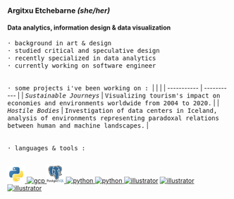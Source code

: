 ### Argitxu Etchebarne *(she/her)*
#### Data analytics, information design & data visualization
<samp>· background in art & design\
· studied critical and speculative design\
· recently specialized in data analytics\
· currently working on software engineer\
<br/>
<br/>
· some projects i've been working on : </samp>
|    |    |
| ----------- | ----------- |
| <samp><samp>*Sustainable Journeys*</samp></samp> | <samp><samp>Visualizing tourism's impact on economies and environments worldwide from 2004 to 2020.</samp></samp> |
| <samp><samp>*Hostile Bodies*</samp></samp> | <samp><samp>Investigation of data centers in Iceland, analysis of environments representing paradoxal relations between human and machine landscapes.</samp></samp> |
<br/>
<br/>
<br/><samp>· languages & tools :</samp>
<br/>
<br/><p align="left">
<a href="https://www.python.org" target="_blank" rel="noreferrer"> <img src="https://raw.githubusercontent.com/devicons/devicon/master/icons/python/python-original.svg" alt="python" width="40" height="40"/> </a>
<a href="https://cloud.google.com" target="_blank" rel="noreferrer"> <img src="https://www.vectorlogo.zone/logos/google_cloud/google_cloud-icon.svg" alt="gcp" width="40" height="40"/> </a> 
<a href="https://www.postgresql.org" target="_blank" rel="noreferrer"> <img src="https://raw.githubusercontent.com/devicons/devicon/master/icons/postgresql/postgresql-original-wordmark.svg" alt="postgresql" width="40" height="40"/> </a> 
<a href="https://pandas.pydata.org" target="_blank" rel="noreferrer"> <img src="https://seeklogo.com/images/P/pandas-icon-logo-BE10401BF1-seeklogo.com.png" alt="python" width="40" height="40"/> </a>
<a href="https://www.tableau.com" target="_blank" rel="noreferrer"> <img src="https://seeklogo.com/images/T/tableau-software-logo-F1CE2CA54A-seeklogo.com.png" alt="python" width="40" height="40"/> </a>
<a href="https://www.adobe.com/in/products/illustrator.html" target="_blank" rel="noreferrer"> <img src="https://www.vectorlogo.zone/logos/adobe_illustrator/adobe_illustrator-icon.svg" alt="illustrator" width="40" height="40"/></a> 
<a href="https://www.adobe.com/in/products/photoshop.html" target="_blank" rel="noreferrer"> <img src="https://d1yjjnpx0p53s8.cloudfront.net/styles/logo-thumbnail/s3/092021/adobe_photshop.png?xAyAV_DyXe7IiSYudpZ.qCLdqe94IvMW&itok=gnMADkLM" alt="illustrator" width="40" height="40"/> </a> 
<a href="https://www.adobe.com/in/products/indesign.html" target="_blank" rel="noreferrer"> <img src="https://seeklogo.com/images/I/indesign-cc-logo-D006452FBD-seeklogo.com.png" alt="illustrator" width="40" height="40"/> </a> 
</p>
